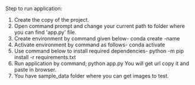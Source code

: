 Step to run application:
1. Create the copy of the project.
2. Open command prompt and change your current path to folder where you can find 'app.py' file.
3. Create environment by command given below- conda create -name <environment name>
4. Activate environment by command as follows- conda activate <environment name>
5. Use command below to install required dependencies- python -m pip install -r requirements.txt
6. Run application by command; python app.py You will get url copy it and paste in browser.
7. You have sample_data folder where you can get images to test.
